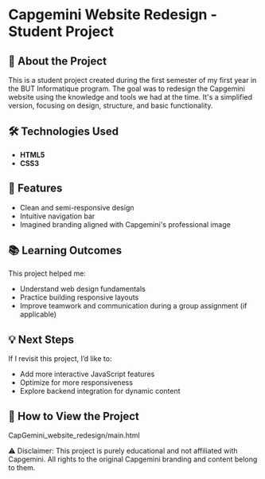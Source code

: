 # Capgemini Website Redesign - Student Project  

## 🚀 About the Project  
This is a student project created during the first semester of my first year in the BUT Informatique program. The goal was to redesign the Capgemini website using the knowledge and tools we had at the time. It's a simplified version, focusing on design, structure, and basic functionality.  

## 🛠️ Technologies Used  
- **HTML5**  
- **CSS3**  

## 🌟 Features  
- Clean and semi-responsive design  
- Intuitive navigation bar  
- Imagined branding aligned with Capgemini's professional image  

## 📚 Learning Outcomes  
This project helped me:  
- Understand web design fundamentals  
- Practice building responsive layouts  
- Improve teamwork and communication during a group assignment (if applicable)  

## 💡 Next Steps  
If I revisit this project, I’d like to:  
- Add more interactive JavaScript features  
- Optimize for more responsiveness  
- Explore backend integration for dynamic content

## 🎉 How to View the Project  
CapGemini_website_redesign/main.html

⚠️ Disclaimer: This project is purely educational and not affiliated with Capgemini. All rights to the original Capgemini branding and content belong to them.
